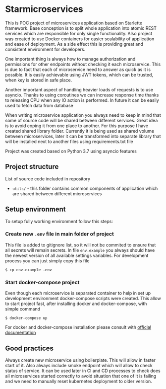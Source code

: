 # Starmicroservices

This is POC project of microservices application based on Starlette framework. Base conception is to split whole application
into atomic REST services which are responsible for only single functionality. Also project was created to use Docker containers
for easier scalability of application and ease of deployment. As a side effect this is providing great and consistent
environment for developers.

One important thing is always how to manage authorization and permissions for other endpoints without checking it each
microservice. This is due to fact that each of microservice need to answer as quick as it is possible. It is easily
achievable using JWT tokens, which can be trusted, when key is stored in safe place.

Another important aspect of handling heavier loads of requests is to use asyncio. Thanks to using coroutines we can increase
response time thanks to releasing CPU when any IO action is performed. In future it can be easily used to fetch data
from database

When writing microservice application you always need to keep in mind that some of source code will be shared between
different services. Great idea is to avoid coping it from one place to another. For this purpose I have created shared
library folder. Currently it is being used as shared volume between microservices, later it can be transformed into
separate library that will be installed next to another files using requirements.txt file

Project was created based on Python 3.7 using asyncio features

## Project structure

List of source code included in repository

- `utils/` - this folder contains common components of application which are shared between different microservices


## Setup environment

To setup fully working environment follow this steps:

### Create new `.env` file in main folder of project
This file is added to gitignore list, so it will not be commited to ensure that all secrets will remain secrets. In file
`env.example` you always should have the newest version of all available settings variables. For development process
you can just simply copy this file

```shell script
$ cp env.example .env
```

### Start docker-compose project
Even though each microservice is separated container to help in set up development environment docker-compose scripts were
created. This allow to start project fast, after installing docker and docker-compose, with simple command

```shell script
$ docker-compose up
```

For docker and docker-compose installation please consult with [official documentation](https://docs.docker.com/install/)

## Good practices
Always create new microservice using boilerplate. This will allow in faster start of it. Also always include smoke endpoint
which will allow to check status of service. It can be used later in CI and CD processes to check does all microservices
started correctly to avoid situation that one of it is failing and we need to manually reset kubernetes deployment to older
version.
